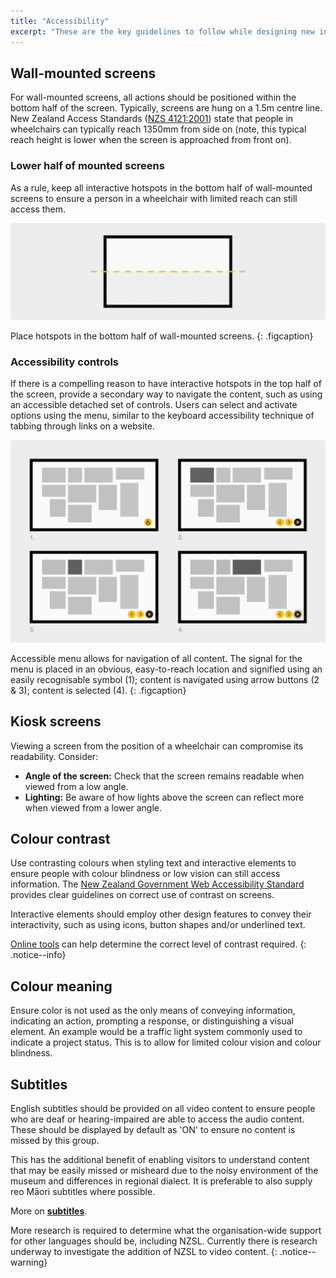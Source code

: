 ```yaml
---
title: "Accessibility"
excerpt: "These are the key guidelines to follow while designing new interactive screens to ensure most visitors can access the content. Like the rest of the DLS, this section will be expanded as more testing of new screens takes place."
---
```


## Wall-mounted screens

For wall-mounted screens, all actions should be positioned within the bottom half of the screen. Typically, screens are hung on a 1.5m centre line. New Zealand Access Standards ([NZS 4121:2001](https://www.standards.govt.nz/assets/Publication-files/NZS4121-2001.pdf)) state that people in wheelchairs can typically reach 1350mm from side on (note, this typical reach height is lower when the screen is approached from front on).

### Lower half of mounted screens

As a rule, keep all interactive hotspots in the bottom half of wall-mounted screens to ensure a person in a wheelchair with limited reach can still access them.

![Accessibile areas of a wall-mounted screen](/images/accessibility-half.png)

Place hotspots in the bottom half of wall-mounted screens.
{: .figcaption}

### Accessibility controls

If there is a compelling reason to have interactive hotspots in the top half of the screen, provide a secondary way to navigate the content, such as using an accessible detached set of controls. Users can select and activate options using the menu, similar to the keyboard accessibility technique of tabbing through links on a website.

![Proposed accessible menu](/images/accessibility-menu.png)

Accessible menu allows for navigation of all content. The signal for the menu is placed in an obvious, easy-to-reach location and signified using an easily recognisable symbol (1); content is navigated using arrow buttons (2 & 3); content is selected (4).
{: .figcaption}

## Kiosk screens

Viewing a screen from the position of a wheelchair can compromise its readability. Consider:

* __Angle of the screen:__ Check that the screen remains readable when viewed from a low angle.
* __Lighting:__ Be aware of how lights above the screen can reflect more when viewed from a lower angle.

## Colour contrast

Use contrasting colours when styling text and interactive elements to ensure people with colour blindness or low vision can still access information. The [New Zealand Government Web Accessibility Standard](https://webtoolkit.govt.nz/guidance/design-and-development/contrast-and-the-use-of-colour) provides clear guidelines on correct use of contrast on screens.

Interactive elements should employ other design features to convey their interactivity, such as using icons, button shapes and/or underlined text.

[Online tools](https://webtoolkit.govt.nz/guidance/design-and-development/contrast-and-the-use-of-colour/#tools) can help determine the correct level of contrast required.
{: .notice--info}

## Colour meaning

Ensure color is not used as the only means of conveying information, indicating an action, prompting a response, or distinguishing a visual element. An example would be a traffic light system commonly used to indicate a project status. This is to allow for limited colour vision and colour blindness.

## Subtitles

English subtitles should be provided on all video content to ensure people who are deaf or hearing-impaired are able to access the audio content. These should be displayed by default as 'ON' to ensure no content is missed by this group. 

This has the additional benefit of enabling visitors to understand content that may be easily missed or misheard due to the noisy environment of the museum and differences in regional dialect. It is preferable to also supply reo Māori subtitles where possible.

More on __[subtitles](/_pages/patterns/video#subtitles)__.

More research is required to determine what the organisation-wide support for other languages should be, including NZSL. Currently there is research underway to investigate the addition of NZSL to video content. 
{: .notice--warning}


